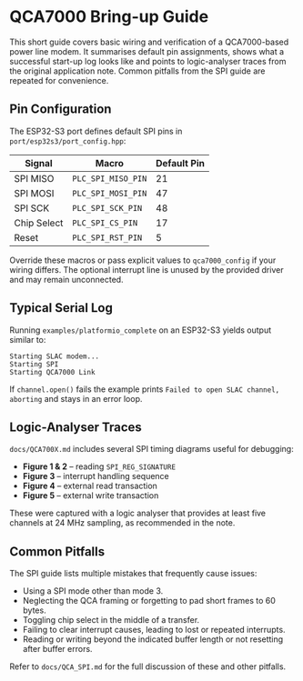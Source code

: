# QCA7000 Bring-up Guide

This short guide covers basic wiring and verification of a QCA7000-based power line modem. It summarises default pin assignments, shows what a successful start-up log looks like and points to logic-analyser traces from the original application note. Common pitfalls from the SPI guide are repeated for convenience.

## Pin Configuration

The ESP32-S3 port defines default SPI pins in `port/esp32s3/port_config.hpp`:

| Signal        | Macro                | Default Pin |
|---------------|---------------------|-------------|
| SPI MISO      | `PLC_SPI_MISO_PIN`  | 21          |
| SPI MOSI      | `PLC_SPI_MOSI_PIN`  | 47          |
| SPI SCK       | `PLC_SPI_SCK_PIN`   | 48          |
| Chip Select   | `PLC_SPI_CS_PIN`    | 17          |
| Reset         | `PLC_SPI_RST_PIN`   | 5           |

Override these macros or pass explicit values to `qca7000_config` if your wiring differs. The optional interrupt line is unused by the provided driver and may remain unconnected.

## Typical Serial Log

Running `examples/platformio_complete` on an ESP32-S3 yields output similar to:

```text
Starting SLAC modem...
Starting SPI
Starting QCA7000 Link 
```

If `channel.open()` fails the example prints `Failed to open SLAC channel, aborting` and stays in an error loop.

## Logic-Analyser Traces

`docs/QCA700X.md` includes several SPI timing diagrams useful for debugging:

- **Figure 1 & 2** – reading `SPI_REG_SIGNATURE`
- **Figure 3** – interrupt handling sequence
- **Figure 4** – external read transaction
- **Figure 5** – external write transaction

These were captured with a logic analyser that provides at least five channels at 24 MHz sampling, as recommended in the note.

## Common Pitfalls

The SPI guide lists multiple mistakes that frequently cause issues:

- Using a SPI mode other than mode 3.
- Neglecting the QCA framing or forgetting to pad short frames to 60 bytes.
- Toggling chip select in the middle of a transfer.
- Failing to clear interrupt causes, leading to lost or repeated interrupts.
- Reading or writing beyond the indicated buffer length or not resetting after buffer errors.

Refer to `docs/QCA_SPI.md` for the full discussion of these and other pitfalls.
